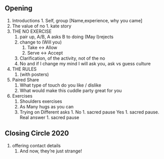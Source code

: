 
## Opening
1. Introductions 1. Self, group [Name,experience, why you came]
1. The value of no 1. kate story
1. THE NO EXERCISE
    1. pair up, A/B, A asks B to doing (May I)rejects
    1. change to (Will you)
        1. Take <-> Allow
        1. Serve <-> Accept
    1. Clarification, of the activity, not of the no
    1. No and if I change my mind I will ask you,  ask vs guess culture
1. THE RULES
    1. (with posters)
1. Paired Share
    1. What type of touch do you like / dislike 
    1. What would make this cuddle party great for you
1. Exercises
    1. Shoulders exercises
    1. As Many hugs as you can
    1. Trying on Different asks 1. No 1. sacred pause Yes 1. sacred pause. Real answer 1. sacred pause
## Closing Circle 2020
1. offering contact details
    1. And now, they’re just strange!
	